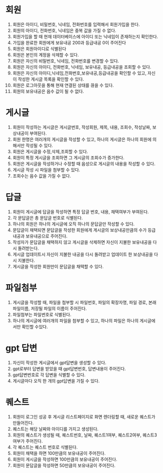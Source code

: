 # 회원
1. 회원은 아이디, 비밀번호, 닉네임, 전화번호를 입력해서 회원가입을 한다.
2. 회원의 아이디, 전화번호, 닉네임은 중복 값을 가질 수 없다. 
3. 회원가입을 할 때 현재 데이터베이스에 아이디 또는 닉네임이 존재하는지 확인한다.
4. 가입을 완료한 회원에게 보유내공 200과 등급내공 0이 주어진다
5. 회원은 회원아이디로 식별된다
6. 회원은 본인의 계정을 삭제할 수 있다.
7. 회원은 자신의 비밀번호, 닉네임, 전화번호를 변경할 수 있다.
8. 회원은 자신의 아이디, 전화번호, 닉네임, 보유내공, 등급내공을 조회할 수 있다.
9. 회원은 자신의 아이디,닉네임,전화번호,보유내공,등급내공을 확인할 수 있고, 자신이 작성한 게시글 목록을 확인할 수 있다.
10. 회원은 로그아웃을 통해 현재 연결된 상태를 끊을 수 있다.
11. 회원의 보유내공은 음수 값이 될 수 없다.
# 게시글
   1. 회원이 작성하는 게시글은 게시글번호, 작성회원, 제목, 내용, 조회수, 작성날짜, 보상내공이 부여된다.
   2. 회원 한명은 여러개의 게시글을 작성할 수 있고, 하나의 게시글은 하나의 회원에 의해서만 작성될 수 있다.
   3. 회원은 게시글을 수정,삭제,조회할 수 있다.
   4. 회원이 특정 게시글을 조회하면 그 게시글의 조회수가 증가한다.
   5. 회원은 게시글을 작성하거나 수정할 때 음성으로 게시글의 내용을 작성할 수 있다.
   6. 게시글 작성 시 파일을 첨부할 수 있다.
   7. 조회수는 음수 값을 가질 수 없다. 
# 답글
   1. 회원이 게시글에 답글을 작성하면 특정 답글 번호, 내용, 채택여부가 부여된다.
   2. 각 문답글은 총 문답글 번호로 식별된다.
   3. 하나의 회원은 하나의 게시글에 오직 하나의 문답글만 작성할 수 있다.
   4. 문답글이 채택되면 문답글을 작성한 회원에게 게시글의 보상내공만큼의 수가 등급내공과 보유내공으로 주어진다.
   5. 작성자가 문답글을 채택하지 않고 게시글을 삭제하면 자신이 지불한 보유내공을 다시 돌려받는다.
   6. 게시글 업데이트시 자신이 지불한 내공을 다시 돌려받고 업데이트 한 보상내공을 다시 지불한다.
   7. 게시글을 작성한 회원만이 문답글을 채택할 수 있다.

# 파일첨부
   1. 게시글을 작성할 때, 파일을 첨부할 시 파일번호, 파일의 확장자명, 파일 경로, 본래 파일이름, 저장될 파일의 이름이 주어진다.
   2. 파일첨부는 파일번호로 식별된다.
   3. 하나의 게시글에 여러개의 파일을 첨부할 수 있고, 하나의 파일은 하나의 게시글에서만 확인할 수있다.

# gpt 답변
   1. 자신이 작성한 게시글에서 gpt답변을 생성할 수 있다.
   2. gpt로부터 답변을 받았을 때 gpt답변번호, 답변내용이 주어진다.
   3. gpt답변번호로 각 답변을 식별할 수 있다.
   4. 게시글마다 오직 한 개의 gpt답변을 가질 수 있다.

# 퀘스트
   1. 회원이 로그인 성공 후 게시글 리스트페이지로 화면 렌더링할 때, 새로운 퀘스트가 만들어진다.
   2. 퀘스트는 해당 날짜와 아이디를 가지고 생성된다.
   3. 회원의 퀘스트가 생성될 때, 퀘스트번호, 날짜, 퀘스트1여부, 퀘스트2여부, 퀘스트3여부가 주어진다.
   4. 각 퀘스트는 퀘스트 번호로 식별된다.
   5. 회원이 채택을 하면 100만큼의 보유내공이 주어진다.
   6. 회원이 게시글을 작성하면 100만큼의 보유내공이 주어진다.
   7. 회원이 문답글을 작성하면 50만큼의 보유내공이 주어진다.
